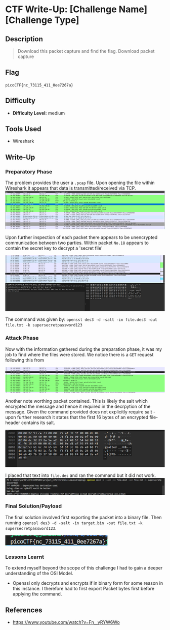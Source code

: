 # CTF Write-Up: [Challenge Name][Challenge Type]

## Description
>Download this packet capture and find the flag.
Download packet capture

## Flag
`picoCTF{nc_73115_411_0ee7267a}`

## Difficulty
- **Difficulty Level:** medium

## Tools Used
- Wireshark
## Write-Up

### Preparatory Phase
The problem provides the user a `.pcap` file. Upon opening the file within Wireshark it appears that data is transmitted/received via TCP.
![alt text](images/image.png)

Upon further inspection of each packet there appears to be unencrypted communication between two parties. Within packet `No.18` appears to contain the secret key to decrypt a 'secret file'

![alt text](images/image-1.png)

The command was given by:
`openssl des3 -d -salt -in file.des3 -out file.txt -k supersecretpassword123`

### Attack Phase

Now with the information gathered during the preparation phase, it was my job to find where the files were stored. We notice there is a `GET` request following this from 

![alt text](images/image-2.png)

Another note worthing packet contained. This is likely the salt which encrypted the message and hence it required in the decrpytion of the message. Given the command provided does not explicitly require salt - upon further research it states that the first 16 bytes of an encrypted file-header contains its salt.

![alt text](images/image-3.png)

I placed that text into `file.des` and ran the command but it did not work.
![alt text](images/image-4.png)
### Final Solution/Payload

The final solution involved first exporting the packet into a binary file. Then running `openssl des3 -d -salt -in target.bin -out file.txt -k supersecretpassword123`.

![alt text](images/image-5.png)

### Lessons Learnt
To extend myself beyond the scope of this challenge I had to gain a deeper understanding of the OSI Model. 

- Openssl only decrypts and encrypts if in binary form for some reason in this instance. I therefore had to first export Packet bytes first before applying the command.
## References
- https://www.youtube.com/watch?v=Fn__yRYW6Wo

